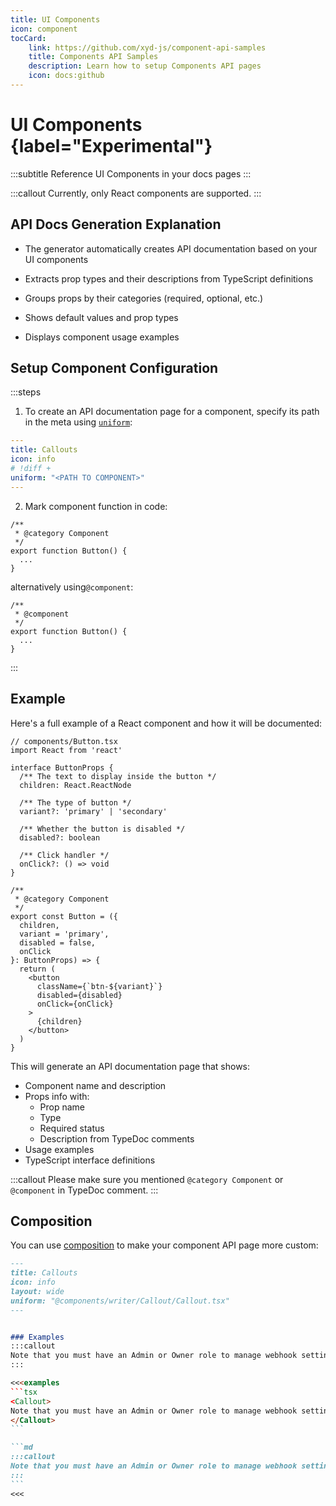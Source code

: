 ```yaml
---
title: UI Components
icon: component
tocCard: 
    link: https://github.com/xyd-js/component-api-samples
    title: Components API Samples
    description: Learn how to setup Components API pages
    icon: docs:github
---
```


# UI Components {label="Experimental"}
:::subtitle
Reference UI Components in your docs pages
:::

:::callout
Currently, only React components are supported.
:::

## API Docs Generation Explanation

- The generator automatically creates API documentation based on your UI components

- Extracts prop types and their descriptions from TypeScript definitions

- Groups props by their categories (required, optional, etc.)

- Shows default values and prop types

- Displays component usage examples

## Setup Component Configuration

:::steps
1. To create an API documentation page for a component, specify its path in the meta using [`uniform`](/docs/reference/meta/uniform):

```yaml
---
title: Callouts
icon: info
# !diff +
uniform: "<PATH TO COMPONENT>"
---
```

2. Mark component function in code:
```tsx
/**
 * @category Component
 */
export function Button() {
  ...
}
```

alternatively using`@component`:
```tsx
/**
 * @component
 */
export function Button() {
  ...
}
```
:::

## Example
Here's a full example of a React component and how it will be documented:

```tsx
// components/Button.tsx
import React from 'react'

interface ButtonProps {
  /** The text to display inside the button */
  children: React.ReactNode

  /** The type of button */
  variant?: 'primary' | 'secondary'

  /** Whether the button is disabled */
  disabled?: boolean

  /** Click handler */
  onClick?: () => void
}

/**
 * @category Component
 */
export const Button = ({ 
  children, 
  variant = 'primary',
  disabled = false,
  onClick 
}: ButtonProps) => {
  return (
    <button 
      className={`btn-${variant}`}
      disabled={disabled}
      onClick={onClick}
    >
      {children}
    </button>
  )
}
```

This will generate an API documentation page that shows:
- Component name and description
- Props info with:
  - Prop name
  - Type
  - Required status
  - Description from TypeDoc comments
- Usage examples
- TypeScript interface definitions

:::callout
Please make sure you mentioned `@category Component` or `@component` in TypeDoc comment.
:::

## Composition

You can use [composition](/docs/guides/compose-content) to make your component API page more custom:

~~~md
---
title: Callouts
icon: info
layout: wide
uniform: "@components/writer/Callout/Callout.tsx"
---


### Examples
:::callout
Note that you must have an Admin or Owner role to manage webhook settings.
:::

<<<examples
```tsx
<Callout>
Note that you must have an Admin or Owner role to manage webhook settings.
</Callout>
```

```md
:::callout
Note that you must have an Admin or Owner role to manage webhook settings.
:::
```
<<<
~~~